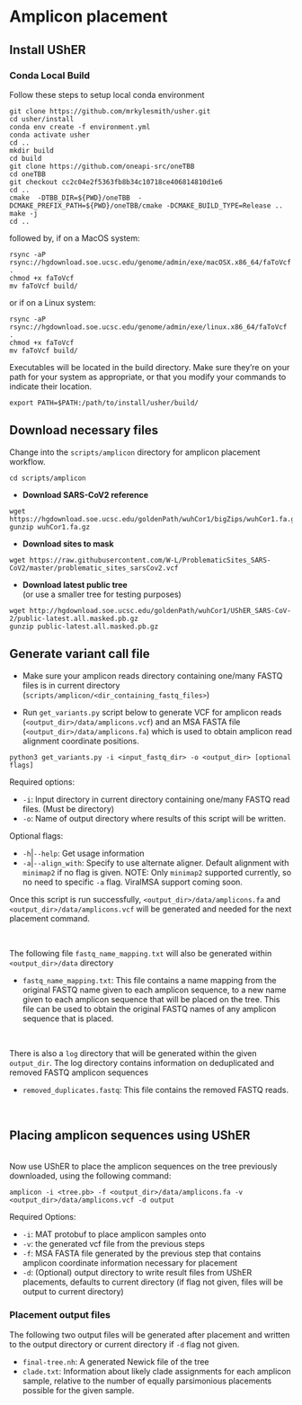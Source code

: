 # Amplicon placement

## Install UShER 

### Conda Local Build
Follow these steps to setup local conda environment
```
git clone https://github.com/mrkylesmith/usher.git
cd usher/install
conda env create -f environment.yml
conda activate usher
cd ..
mkdir build
cd build
git clone https://github.com/oneapi-src/oneTBB
cd oneTBB
git checkout cc2c04e2f5363fb8b34c10718ce406814810d1e6
cd ..
cmake  -DTBB_DIR=${PWD}/oneTBB  -DCMAKE_PREFIX_PATH=${PWD}/oneTBB/cmake -DCMAKE_BUILD_TYPE=Release ..
make -j
cd ..

```

followed by, if on a MacOS system:
```
rsync -aP rsync://hgdownload.soe.ucsc.edu/genome/admin/exe/macOSX.x86_64/faToVcf .
chmod +x faToVcf
mv faToVcf build/
```

or if on a Linux system:
```
rsync -aP rsync://hgdownload.soe.ucsc.edu/genome/admin/exe/linux.x86_64/faToVcf .
chmod +x faToVcf
mv faToVcf build/
```

Executables will be located in the build directory. Make sure they’re on your path for your system as appropriate, or that you modify your commands to indicate their location.
```
export PATH=$PATH:/path/to/install/usher/build/
```

## Download necessary files

Change into the `scripts/amplicon` directory for amplicon placement workflow.
```
cd scripts/amplicon
```

- **Download SARS-CoV2 reference**
```
wget https://hgdownload.soe.ucsc.edu/goldenPath/wuhCor1/bigZips/wuhCor1.fa.gz
gunzip wuhCor1.fa.gz
```

- **Download sites to mask**
```
wget https://raw.githubusercontent.com/W-L/ProblematicSites_SARS-CoV2/master/problematic_sites_sarsCov2.vcf
```

- **Download latest public tree** <br>
(or use a smaller tree for testing purposes)
```
wget http://hgdownload.soe.ucsc.edu/goldenPath/wuhCor1/UShER_SARS-CoV-2/public-latest.all.masked.pb.gz
gunzip public-latest.all.masked.pb.gz
```

## Generate variant call file

- Make sure your amplicon reads directory containing one/many FASTQ files is in current directory (`scripts/amplicon/<dir_containing_fastq_files>`)

- Run `get_variants.py` script below to generate VCF for amplicon reads (`<output_dir>/data/amplicons.vcf`) and an MSA FASTA file (`<output_dir>/data/amplicons.fa`) which is used to obtain amplicon read alignment coordinate positions.
```
python3 get_variants.py -i <input_fastq_dir> -o <output_dir> [optional flags]
```
Required options:
- `-i`: Input directory in current directory containing one/many FASTQ read files. (Must be directory)
- `-o`: Name of output directory where results of this script will be written.

Optional flags:
- `-h`|`--help`: Get usage information
- `-a`|`--align_with`: Specify to use alternate aligner. Default alignment with `minimap2` if no flag is given.
NOTE: Only `minimap2` supported currently, so no need to specific `-a` flag.  ViralMSA support coming soon.


Once this script is run successfully, `<output_dir>/data/amplicons.fa` and `<output_dir>/data/amplicons.vcf` will be generated and needed for the next placement command.

<br>

The following file `fastq_name_mapping.txt` will also be generated within `<output_dir>/data` directory
- `fastq_name_mapping.txt`:  This file contains a name mapping from the original FASTQ name given to each amplicon sequence, to a new name given to each amplicon sequence that will be placed on the tree. This file can be used to obtain the original FASTQ names of any amplicon sequence that is placed.


<br>

There is also a `log` directory that will be generated within the given `output_dir`.  The log directory contains information on deduplicated and removed FASTQ amplicon sequences
- `removed_duplicates.fastq`: This file contains the removed FASTQ reads.


<br>


## Placing amplicon sequences using UShER
<br>
Now use UShER to place the amplicon sequences on the tree previously downloaded, using the following command:

```
amplicon -i <tree.pb> -f <output_dir>/data/amplicons.fa -v <output_dir>/data/amplicons.vcf -d output
```
Required Options:
- `-i`: MAT protobuf to place amplicon samples onto
- `-v`: the generated vcf file from the previous steps
- `-f`: MSA FASTA file generated by the previous step that contains amplicon coordinate information necessary for placement
- `-d`: (Optional) output directory to write result files from UShER placements, defaults to current directory (if flag not given, files will be output to current directory)         



### Placement output files
The following two output files will be generated after placement and written to the output directory or current directory if `-d` flag not given.
- `final-tree.nh`:  A generated Newick file of the tree 
- `clade.txt`: Information about likely clade assignments for each amplicon sample, relative to the number of equally parsimonious placements possible for the given sample. 
 

